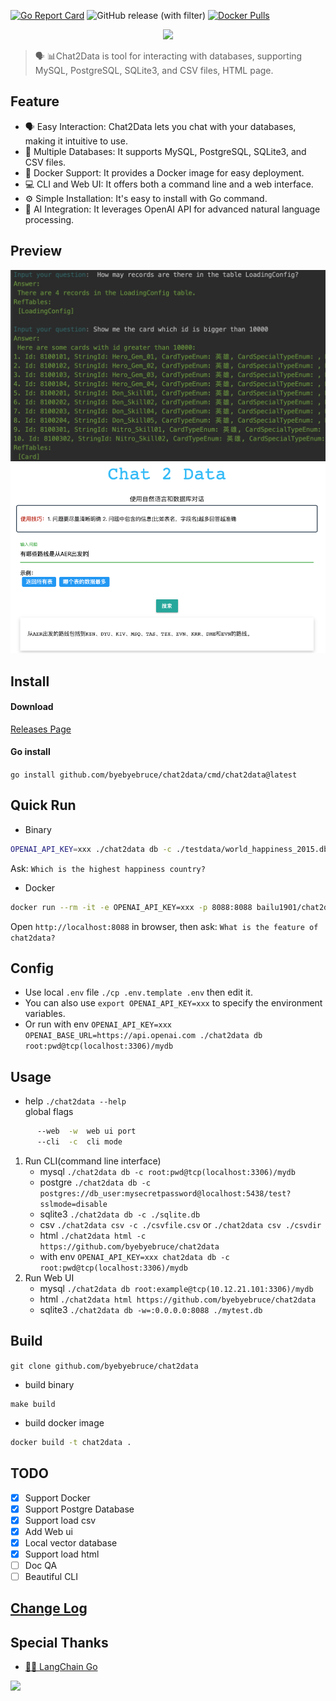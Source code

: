 [![Go Report Card](https://goreportcard.com/badge/github.com/byebyebruce/chat2data)](https://goreportcard.com/report/github.com/byebyebruce/chat2data)
![GitHub release (with filter)](https://img.shields.io/github/v/release/byebyebruce/chat2data)
[![Docker Pulls](https://img.shields.io/docker/pulls/bailu1901/chat2data)](https://hub.docker.com/r/bailu1901/chat2data/)


 <div align="center">
   <img src="https://readme-typing-svg.demolab.com/?lines=Chat+2+Data&size=50&height=80&center=true&vCenter=true&&duration=1000&pause=5000">
</div>

> 🗣 📊Chat2Data is tool for interacting with databases, supporting MySQL, PostgreSQL, SQLite3, and CSV files, HTML page.
## Feature
* 🗣 Easy Interaction: Chat2Data lets you chat with your databases, making it intuitive to use.
* 🔗 Multiple Databases: It supports MySQL, PostgreSQL, SQLite3, and CSV files.
* 🐳 Docker Support: It provides a Docker image for easy deployment.
* 💻 CLI and Web UI: It offers both a command line and a web interface.
* ⚙️ Simple Installation: It's easy to install with Go command.
* 🧠 AI Integration: It leverages OpenAI API for advanced natural language processing.
 
## Preview
![CLI](doc/cli.jpg)
![Web UI](doc/web-ui.png)

## Install
#### Download  
[Releases Page](https://github.com/byebyebruce/chat2data/releases)
  
#### Go install  
`go install github.com/byebyebruce/chat2data/cmd/chat2data@latest`

## Quick Run
* Binary
```bash
OPENAI_API_KEY=xxx ./chat2data db -c ./testdata/world_happiness_2015.db
```
Ask: `Which is the highest happiness country?`

* Docker
```bash
docker run --rm -it -e OPENAI_API_KEY=xxx -p 8088:8088 bailu1901/chat2data html 'https://github.com/byebyebruce/chat2data
```
Open `http://localhost:8088` in browser, then ask: `What is the feature of chat2data?`

## Config
   * Use local `.env` file `./cp .env.template .env` then edit it.  
   * You can also use `export OPENAI_API_KEY=xxx` to specify the environment variables.
   * Or run with env `OPENAI_API_KEY=xxx OPENAI_BASE_URL=https://api.openai.com ./chat2data db root:pwd@tcp(localhost:3306)/mydb`
    
## Usage
* help `./chat2data --help`  
global flags
```bash
      --web  -w  web ui port
      --cli  -c  cli mode
```
1. Run CLI(command line interface)
   * mysql `./chat2data db -c root:pwd@tcp(localhost:3306)/mydb` 
   * postgre `./chat2data db -c postgres://db_user:mysecretpassword@localhost:5438/test?sslmode=disable`
   * sqlite3 `./chat2data db -c ./sqlite.db`
   * csv `./chat2data csv -c ./csvfile.csv` or `./chat2data csv ./csvdir`
   * html `./chat2data html -c https://github.com/byebyebruce/chat2data`
   * with env `OPENAI_API_KEY=xxx chat2data db -c root:pwd@tcp(localhost:3306)/mydb`
2. Run Web UI
   * mysql `./chat2data db root:example@tcp(10.12.21.101:3306)/mydb`
   * html `./chat2data html https://github.com/byebyebruce/chat2data`
   * sqlite3 `./chat2data db -w=:0.0.0.0:8088 ./mytest.db`

## Build 
`git clone github.com/byebyebruce/chat2data`
* build binary
```base
make build
```
* build docker image
```bash 
docker build -t chat2data .
```

## TODO
- [x] Support Docker
- [x] Support Postgre Database
- [x] Support load csv
- [x] Add Web ui
- [x] Local vector database
- [x] Support load html
- [ ] Doc QA
- [ ] Beautiful CLI 

## [Change Log](CHANGELOG.md)

## Special Thanks
* [🦜️🔗 LangChain Go](https://github.com/tmc/langchaingo)
 
![](https://hits.sh/github.com/byebyebruce/chat2data/doc/hits.svg?label=%F0%9F%91%80)

